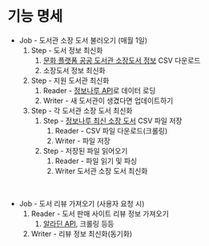 # 기능 명세

- Job - 도서관 소장 도서 불러오기 (매월 1일)
  1. Step - 도서 정보 최신화
     1. [문화 플랫폼 공공 도서관 소장도서 정보](https://www.bigdata-culture.kr/bigdata/user/data_market/detail.do?id=9bc56c9c-bc4e-4b68-90da-f4900009fc05) CSV 다운로드
     2. 소장도서 정보 최신화
  2. Step - 지원 도서관 최신화
     1. Reader - [정보나루 API](https://data4library.kr/apiUtilization)로 데이터 로딩
     2. Writer - 새 도서관이 생겼다면 업데이트하기
  3. Step - 각 도서관 소장 도서 최신화
     1. Step - [정보나루 최신 소장 도서](https://data4library.kr/openDataL) CSV 파일 저장
        1. Reader - CSV 파일 다운로드(크롤링)
        2. Writer - 파일 저장 
     2. Step - 저장된 파일 읽어오기
        1. Reader - 파일 읽기 및 파싱
        2. Writer 도서관 소장 도서 최신화
    
<br>

- Job - 도서 리뷰 가져오기 (사용자 요청 시)
  1. Reader - 도서 판매 사이트 리뷰 정보 가져오기
     1. [알라딘 API](https://blog.aladin.co.kr/openapi), 크롤링 등등
  2. Writer - 리뷰 정보 최신화(동기화)